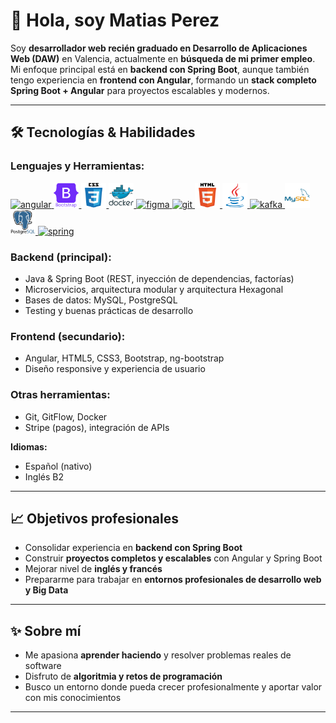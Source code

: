 # 👋 Hola, soy Matias Perez

Soy **desarrollador web recién graduado en Desarrollo de Aplicaciones Web (DAW)** en Valencia, actualmente en **búsqueda de mi primer empleo**.  
Mi enfoque principal está en **backend con Spring Boot**, aunque también tengo experiencia en **frontend con Angular**, formando un **stack completo Spring Boot + Angular** para proyectos escalables y modernos.

---

## 🛠️ Tecnologías & Habilidades  

<h3 align="left">Lenguajes y Herramientas:</h3>
<p align="left"> 
  <a href="https://angular.io" target="_blank" rel="noreferrer"> 
    <img src="https://angular.io/assets/images/logos/angular/angular.svg" alt="angular" width="40" height="40"/> 
  </a> 
  <a href="https://getbootstrap.com" target="_blank" rel="noreferrer"> 
    <img src="https://raw.githubusercontent.com/devicons/devicon/master/icons/bootstrap/bootstrap-plain-wordmark.svg" alt="bootstrap" width="40" height="40"/> 
  </a> 
  <a href="https://www.w3schools.com/css/" target="_blank" rel="noreferrer"> 
    <img src="https://raw.githubusercontent.com/devicons/devicon/master/icons/css3/css3-original-wordmark.svg" alt="css3" width="40" height="40"/> 
  </a> 
  <a href="https://www.docker.com/" target="_blank" rel="noreferrer"> 
    <img src="https://raw.githubusercontent.com/devicons/devicon/master/icons/docker/docker-original-wordmark.svg" alt="docker" width="40" height="40"/> 
  </a> 
  <a href="https://www.figma.com/" target="_blank" rel="noreferrer"> 
    <img src="https://www.vectorlogo.zone/logos/figma/figma-icon.svg" alt="figma" width="40" height="40"/> 
  </a> 
  <a href="https://git-scm.com/" target="_blank" rel="noreferrer"> 
    <img src="https://www.vectorlogo.zone/logos/git-scm/git-scm-icon.svg" alt="git" width="40" height="40"/> 
  </a> 
  <a href="https://www.w3.org/html/" target="_blank" rel="noreferrer"> 
    <img src="https://raw.githubusercontent.com/devicons/devicon/master/icons/html5/html5-original-wordmark.svg" alt="html5" width="40" height="40"/> 
  </a> 
  <a href="https://www.java.com" target="_blank" rel="noreferrer"> 
    <img src="https://raw.githubusercontent.com/devicons/devicon/master/icons/java/java-original.svg" alt="java" width="40" height="40"/> 
  </a> 
  <a href="https://kafka.apache.org/" target="_blank" rel="noreferrer"> 
    <img src="https://www.vectorlogo.zone/logos/apache_kafka/apache_kafka-icon.svg" alt="kafka" width="40" height="40"/> 
  </a> 
  <a href="https://www.mysql.com/" target="_blank" rel="noreferrer"> 
    <img src="https://raw.githubusercontent.com/devicons/devicon/master/icons/mysql/mysql-original-wordmark.svg" alt="mysql" width="40" height="40"/> 
  </a> 
  <a href="https://www.postgresql.org" target="_blank" rel="noreferrer"> 
    <img src="https://raw.githubusercontent.com/devicons/devicon/master/icons/postgresql/postgresql-original-wordmark.svg" alt="postgresql" width="40" height="40"/> 
  </a> 
  <a href="https://spring.io/" target="_blank" rel="noreferrer"> 
    <img src="https://www.vectorlogo.zone/logos/springio/springio-icon.svg" alt="spring" width="40" height="40"/> 
  </a> 
</p>  

### Backend (principal):  
- Java & Spring Boot (REST, inyección de dependencias, factorías)  
- Microservicios, arquitectura modular y arquitectura Hexagonal  
- Bases de datos: MySQL, PostgreSQL  
- Testing y buenas prácticas de desarrollo  

### Frontend (secundario):  
- Angular, HTML5, CSS3, Bootstrap, ng-bootstrap  
- Diseño responsive y experiencia de usuario  

### Otras herramientas:  
- Git, GitFlow, Docker  
- Stripe (pagos), integración de APIs  


**Idiomas:**  
- Español (nativo)  
- Inglés B2  

---

## 📈 Objetivos profesionales

- Consolidar experiencia en **backend con Spring Boot**  
- Construir **proyectos completos y escalables** con Angular y Spring Boot  
- Mejorar nivel de **inglés y francés**    
- Prepararme para trabajar en **entornos profesionales de desarrollo web y Big Data**  

---

## ✨ Sobre mí

- Me apasiona **aprender haciendo** y resolver problemas reales de software  
- Disfruto de **algoritmia y retos de programación**  
- Busco un entorno donde pueda crecer profesionalmente y aportar valor con mis conocimientos  

---

